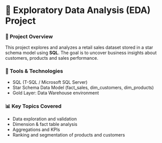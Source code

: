 # 🧾 Exploratory Data Analysis (EDA) Project

### 🎯 Project Overview
This project explores and analyzes a retail sales dataset stored in a 
star schema model using **SQL**.
The goal is to uncover business insights about customers, products and sales performance.

### 🧠 Tools & Technologies
- SQL (T-SQL / Microsoft SQL Server)
- Star Schema Data Model (fact_sales, dim_customers, dim_products)
- Gold Layer: Data Warehouse environment

### 📊 Key Topics Covered
- Data exploration and validation
- Dimension & fact table analysis
- Aggregations and KPIs
- Ranking and segmentation of products and customers

